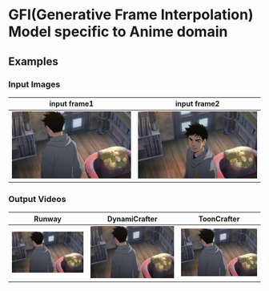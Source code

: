 # GFI(Generative Frame Interpolation) Model specific to Anime domain

## Examples
### Input Images
|input frame1|input frame2|
|---|---|
|![input frame 1](assets/frame1.png)|![input frame 1](assets/frame2.png)|
### Output Videos
|Runway|DynamiCrafter|ToonCrafter|
|---|---|--|
|![Runway Output](assets/runway.gif)|![DynamiCrafter Output](assets/dynamiCrafter.gif)|![ToonCrafter Output](assets/toonCrafter.gif)|
